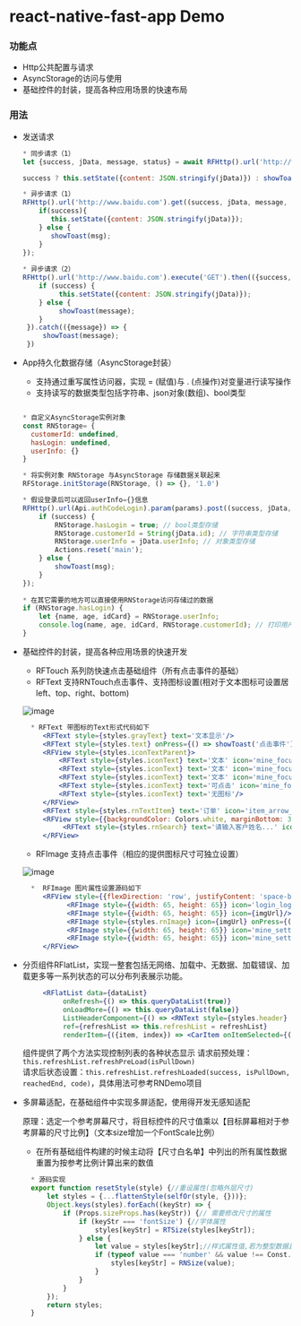 # react-native-fast-app Demo

### 功能点

 * Http公共配置与请求
 * AsyncStorage的访问与使用
 * 基础控件的封装，提高各种应用场景的快速布局

### 用法

 * 发送请求
     
     ```jsx
     * 同步请求（1）
     let {success, jData, message, status} = await RFHttp().url('http://www.baidu.com').execute('GET');
     
     success ? this.setState({content: JSON.stringify(jData)}) : showToast(message);
     
     * 异步请求（1）
     RFHttp().url('http://www.baidu.com').get((success, jData, message, status)=>{
         if(success){
            this.setState({content: JSON.stringify(jData)});
         } else {
            showToast(msg);
         }
     });
             
     * 异步请求（2）
     RFHttp().url('http://www.baidu.com').execute('GET').then(({success, jData, message, status}) => {
         if (success) {
              this.setState({content: JSON.stringify(jData)});
         } else {
              showToast(message);
         }
      }).catch(({message}) => {
          showToast(message);
      })
     ```

 * App持久化数据存储（AsyncStorage封装）
    
   * 支持通过重写属性访问器，实现 = (赋值)与 . (点操作)对变量进行读写操作
   * 支持读写的数据类型包括字符串、json对象(数组)、bool类型
   
   ```jsx 
   
   * 自定义AsyncStorage实例对象
   const RNStorage= {
     customerId: undefined,
     hasLogin: undefined,
     userInfo: {}
   }
   
   * 将实例对象 RNStorage 与AsyncStorage 存储数据关联起来
   RFStorage.initStorage(RNStorage, () => {}, '1.0')
   
   * 假设登录后可以返回userInfo={}信息
   RFHttp().url(Api.authCodeLogin).param(params).post((success, jData, msg) => {
       if (success) {
           RNStorage.hasLogin = true; // bool类型存储
           RNStorage.customerId = String(jData.id); // 字符串类型存储
           RNStorage.userInfo = jData.userInfo; // 对象类型存储
           Actions.reset('main');
       } else {
           showToast(msg);
       }
   });
       
   * 在其它需要的地方可以直接使用RNStorage访问存储过的数据
   if (RNStorage.hasLogin) {
       let {name, age, idCard} = RNStorage.userInfo;
       console.log(name, age, idCard, RNStorage.customerId); // 打印用户信息    
   }
   ```

 * 基础控件的封装，提高各种应用场景的快速开发
    
   * RFTouch 系列防快速点击基础组件（所有点击事件的基础）
   * RFText 支持RNTouch点击事件、支持图标设置(相对于文本图标可设置居left、top、right、bottom)
   
   ![image](https://github.com/chende008/react-native-fast-app/blob/master/example/images/RNText.png)
   
   ```jsx
     * RFText 带图标的Text形式代码如下
        <RFText style={styles.grayText} text='文本显示'/>
        <RFText style={styles.text} onPress={() => showToast('点击事件')} text='文本显示（有触摸效果）'/>
        <RFView style={styles.iconTextParent}>
            <RFText style={styles.iconText} text='文本' icon='mine_focus_shop' iconSize={20} position='left'/>
            <RFText style={styles.iconText} text='文本' icon='mine_focus_shop' iconSize={20} position='right'/>
            <RFText style={styles.iconText} text='文本' icon='mine_focus_shop' iconSize={20} position='top'/>
            <RFText style={styles.iconText} text='可点击' icon='mine_focus_shop' iconSize={20} position='bottom' onPress={() => showToast('点击事件')}/>
            <RFText style={styles.iconText} text='无图标'/>
        </RFView>
        <RFText style={styles.rnTextItem} text='订单' icon='item_arrow_right' iconSize={16} position='right' textExtend={true}/>
        <RFView style={{backgroundColor: Colors.white, marginBottom: 30}}>
             <RFText style={styles.rnSearch} text='请输入客户姓名...' icon='home_search_icon' iconSize={16} position='left' iconMargin={6} onPress={() => showToast('点击跳转去搜索')}/>
        </RFView>
   ```
   * RFImage 支持点击事件（相应的提供图标尺寸可独立设置）
   
   ![image](https://github.com/chende008/react-native-fast-app/blob/master/example/images/RNImage.png)
   
   ```jsx
     *  RFImage 图片属性设置源码如下
        <RFView style={{flexDirection: 'row', justifyContent: 'space-between', marginBottom: 30}}>
              <RFImage style={{width: 65, height: 65}} icon='login_logo'/>
              <RFImage style={{width: 65, height: 65}} icon={imgUrl}/>
              <RFImage style={styles.rnImage} icon={imgUrl} onPress={() => showToast('柯南')}/>
              <RFImage style={{width: 65, height: 65}} icon='mine_setting' onPress={() => showToast('点击事件')}/>
              <RFImage style={{width: 65, height: 65}} icon='mine_setting' onPress={() => showToast('点击事件')} iconSize={30}/>
        </RFView>
   ```
  
  
 * 分页组件RFlatList，实现一整套包括无网络、加载中、无数据、加载错误、加载更多等一系列状态的可以分布列表展示功能。
 
   ```jsx 
        <RFlatList data={dataList}
             onRefresh={() => this.queryDataList(true)}
             onLoadMore={() => this.queryDataList(false)}
             ListHeaderComponent={() => <RNText style={styles.header} text={headerText}/>}
             ref={refreshList => this.refreshList = refreshList}
             renderItem={({item, index}) => <CarItem onItemSelected={(model) => showToast(model.title)}/>}/>
   ```
   组件提供了两个方法实现控制列表的各种状态显示 请求前预处理：`this.refreshList.refreshPreLoad(isPullDown)`</br>
   请求后状态设置：`this.refreshList.refreshLoaded(success, isPullDown, reachedEnd, code)`，具体用法可参考RNDemo项目
   
 * 多屏幕适配，在基础组件中实现多屏适配，使用得开发无感知适配
   
   原理：选定一个参考屏幕尺寸，将目标控件的尺寸值乘以【目标屏幕相对于参考屏幕的尺寸比例】（文本size增加一个FontScale比例）
   
   * 在所有基础组件构建的时候主动将【尺寸白名单】中列出的所有属性数据重置为按参考比例计算出来的数值
   
   ```jsx 
     * 源码实现
     export function resetStyle(style) {//重设属性(忽略外层尺寸)
         let styles = {...flattenStyle(selfOr(style, {}))};
         Object.keys(styles).forEach((keyStr) => {
             if (Props.sizeProps.has(keyStr)) {// 需要修改尺寸的属性
                 if (keyStr === 'fontSize') {//字体属性
                     styles[keyStr] = RTSize(styles[keyStr]);
                 } else {
                     let value = styles[keyStr];//样式属性值,若为整型数据且不为onePixel则重置数值
                     if (typeof value === 'number' && value !== Const.onePixel) {
                         styles[keyStr] = RNSize(value);
                     }
                 }
             }
         });
         return styles;
     }
   ``` 
